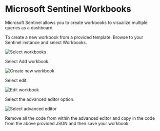 # Microsoft Sentinel Workbooks

Microsoft Sentinel allows you to create workbooks to visualize multiple queries as a dashboard.

To create a new workbook from a provided template. Browse to your Sentinel instance and select Workbooks.

![Select workbooks](https://github.com/reprise99/Sentinel-Queries/blob/main/Workbooks/ReadmeImages/workbook1.png?raw=true)

Select Add workbook.

![Create new workbook](https://github.com/reprise99/Sentinel-Queries/blob/main/Workbooks/ReadmeImages/workbook2.png?raw=true)

Select edit.

![Edit workbook](https://github.com/reprise99/Sentinel-Queries/blob/main/Functions/Workbooks/workbook3.png?raw=true)

Select the advanced editor option.

![Select advanced editor](https://github.com/reprise99/Sentinel-Queries/blob/main/Functions/Workbooks/workbook.png?raw=true)

Remove all the code from within the advanced editor and copy in the code from the above provided JSON and then save your workbook.
